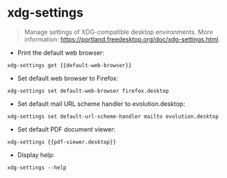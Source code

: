 # xdg-settings

> Manage settings of XDG-compatible desktop environments.
> More information: <https://portland.freedesktop.org/doc/xdg-settings.html>.

- Print the default web browser:

`xdg-settings get {{default-web-browser}}`

- Set default web browser to Firefox:

`xdg-settings set default-web-browser firefox.desktop`

- Set default mail URL scheme handler to evolution.desktop:

`xdg-settings set default-url-scheme-handler mailto evolution.desktop`

- Set default PDF document viewer:

`xdg-settings {{pdf-viewer.desktop}}`

- Display help:

`xdg-settings --help`
